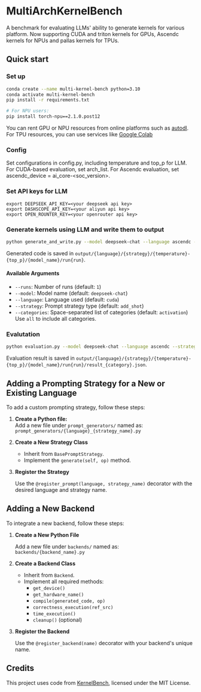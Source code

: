 # MultiArchKernelBench

A benchmark for evaluating LLMs' ability to generate kernels for various platform. Now supporting CUDA and triton kernels for GPUs, Ascendc kernels for NPUs and pallas kernels for TPUs.

## Quick start

### Set up
```bash
conda create --name multi-kernel-bench python=3.10
conda activate multi-kernel-bench
pip install -r requirements.txt

# For NPU users:
pip install torch-npu==2.1.0.post12
```
You can rent GPU or NPU resources from online platforms such as [autodl](https://www.autodl.com/home). For TPU resources, you can use services like [Google Colab](https://colab.research.google.com/)

### Config
Set configurations in config.py, including temperature and top_p for LLM. For CUDA-based evaluation, set arch_list. For Ascendc evaluation, set ascendc_device = ai_core-<soc_version>.

### Set API keys for LLM
```
export DEEPSEEK_API_KEY=<your deepseek api key>
export DASHSCOPE_API_KEY=<your aliyun api key>
export OPEN_ROUNTER_KEY=<your openrouter api key>
```

### Generate kernels using LLM and write them to output
```bash
python generate_and_write.py --model deepseek-chat --language ascendc --strategy add_shot --categories activation
```
Generated code is saved in ```output/{language}/{strategy}/{temperature}-{top_p}/{model_name}/run{run}```.

#### Available Arguments

- `--runs`: Number of runs (default: `1`)
- `--model`: Model name (default: `deepseek-chat`)
- `--language`: Language used (default: `cuda`)
- `--strategy`: Prompt strategy type (default: `add_shot`)
- `--categories`: Space-separated list of categories (default: `activation`)  
  Use `all` to include all categories.

### Evalutation
```bash
python evaluation.py --model deepseek-chat --language ascendc --strategy add_shot --categories activation
```
Evaluation result is saved in ```output/{language}/{strategy}/{temperature}-{top_p}/{model_name}/run{run}/result_{category}.json```.

## Adding a Prompting Strategy for a New or Existing Language

To add a custom prompting strategy, follow these steps:
1. **Create a Python file:**  
   Add a new file under `prompt_generators/` named as:  
   `prompt_generators/{language}_{strategy_name}.py`  

2. **Create a New Strategy Class**

   - Inherit from `BasePromptStrategy`.
   - Implement the `generate(self, op)` method.

2. **Register the Strategy**

   Use the `@register_prompt(language, strategy_name)` decorator with the desired language and strategy name.
## Adding a New Backend

To integrate a new backend, follow these steps:

1. **Create a New Python File**

   Add a new file under `backends/` named as:  
   `backends/{backend_name}.py`

2. **Create a Backend Class**

   - Inherit from `Backend`.
   - Implement all required methods:
     - `get_device()`
     - `get_hardware_name()`
     - `compile(generated_code, op)`
     - `correctness_execution(ref_src)`
     - `time_execution()`
     - `cleanup()` (optional)

3. **Register the Backend**

   Use the `@register_backend(name)` decorator with your backend's unique name.
## Credits

This project uses code from [KernelBench](https://github.com/ScalingIntelligence/KernelBench), licensed under the MIT License.

